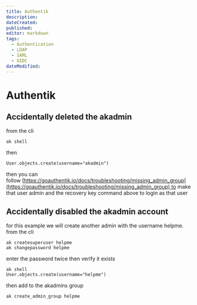 ```yaml
---
title: Authentik
description: 
dateCreated: 
published: 
editor: markdown
tags:
  - Authentication
  - LDAP
  - SAML
  - OIDC
dateModified: 
---
```

# Authentik

## Accidentally deleted the akadmin
from the cli
```
ak shell
```

then

```
User.objects.create(username="akadmin")
```

then you can follow [https://goauthentik.io/docs/troubleshooting/missing_admin_group](https://goauthentik.io/docs/troubleshooting/missing_admin_group) to make that user admin and the recovery key command above to login as that user

## Accidentally disabled the akadmin account

for this example we will create another admin with the username helpme.
from the cli
```
ak createsuperuser helpme
ak changepassword helpme
```
enter the password twice
then verify it exists
```
ak shell
User.objects.create(username="helpme")
```
then add to the akadmins group
```
ak create_admin_group helpme
```